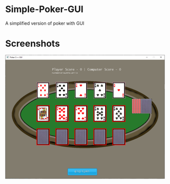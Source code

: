 # Simple-Poker-GUI
 A simplified version of poker with GUI
 
 # Screenshots

![Screenshot of app](Screenshots/Screenshot1.PNG)
